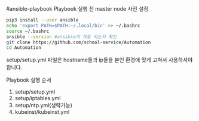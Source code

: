 #ansible-playbook
Playbook 실행 전 master node 사전 설정

```bash
pip3 install --user ansible
echo 'export PATH=$PATH:~/.local/bin' >> ~/.bashrc
source ~/.bashrc
ansible --version #ansible이 작동 되는지 확인
git clone https://github.com/school-service/Automation
cd Automation
```

setup/setup.yml 파일은 hostname들과 ip들을 본인 환경에 맞게 고쳐서 사용하셔야 합니다.

Playbook 실행 순서

1. setup/setup.yml
2. setup/iptables.yml
3. setup/ntp.yml(생략가능)
4. kubeinst/kubeinst.yml
